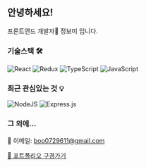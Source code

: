 ## 안녕하세요!
프론트엔드 개발자🌱 정보미 입니다.

### 기술스택 🛠
![React](https://img.shields.io/badge/react-%2320232a.svg?style=for-the-badge&logo=react&logoColor=%2361DAFB) ![Redux](https://img.shields.io/badge/redux-%23593d88.svg?style=for-the-badge&logo=redux&logoColor=white) ![TypeScript](https://img.shields.io/badge/typescript-%23007ACC.svg?style=for-the-badge&logo=typescript&logoColor=white) ![JavaScript](https://img.shields.io/badge/javascript-%23323330.svg?style=for-the-badge&logo=javascript&logoColor=%23F7DF1E)

### 최근 관심있는 것 💡
![NodeJS](https://img.shields.io/badge/node.js-%2343853D.svg?style=for-the-badge&logo=node.js&logoColor=white) ![Express.js](https://img.shields.io/badge/express.js-%23404d59.svg?style=for-the-badge&logo=express&logoColor=%2361DAFB)

### 그 외에...
📮 이메일: boo0729611@gmail.com

[👀 포트폴리오 구경가기](https://field-catfish-50a.notion.site/6d182c74a8ef44dd850b02df15aa7929)
